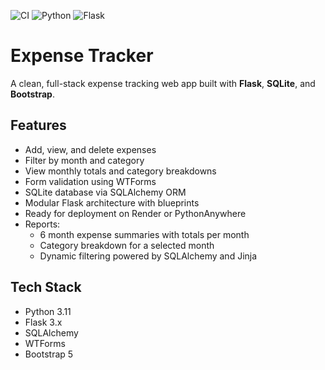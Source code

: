 ![CI](https://github.com/MattBlackburn1/Expense-Tracker/actions/workflows/ci.yml/badge.svg)
![Python](https://img.shields.io/badge/Python-3.11-blue)
![Flask](https://img.shields.io/badge/Flask-3.x-lightgrey)
# Expense Tracker

A clean, full-stack expense tracking web app built with **Flask**, **SQLite**, and **Bootstrap**.

##  Features
- Add, view, and delete expenses  
- Filter by month and category  
- View monthly totals and category breakdowns  
- Form validation using WTForms  
- SQLite database via SQLAlchemy ORM  
- Modular Flask architecture with blueprints  
- Ready for deployment on Render or PythonAnywhere
- Reports:
  - 6 month expense summaries with totals per month
  - Category breakdown for a selected month
  - Dynamic filtering powered by SQLAlchemy and Jinja

##  Tech Stack
- Python 3.11  
- Flask 3.x  
- SQLAlchemy  
- WTForms  
- Bootstrap 5